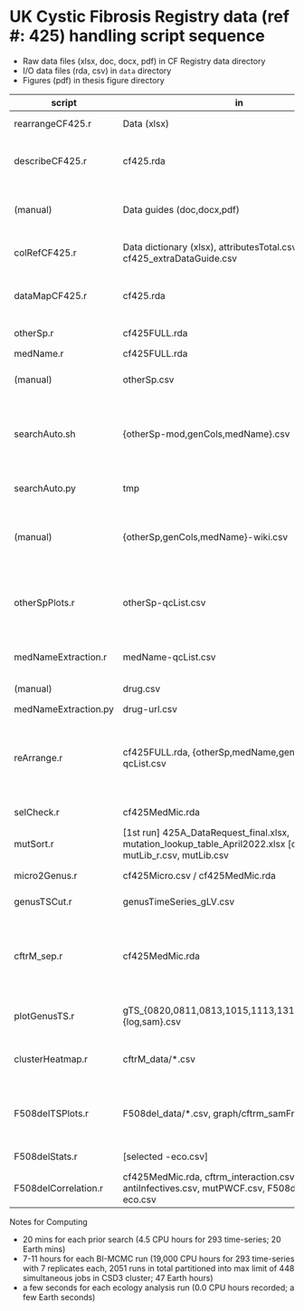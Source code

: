 # UK Cystic Fibrosis Registry data (ref \#: 425) handling script sequence

- Raw data files (xlsx, doc, docx, pdf) in CF Registry data directory
- I/O data files (rda, csv) in `data` directory
- Figures (pdf) in thesis figure directory

script | in | out | desc
--- | --- | --- | ---
rearrangeCF425.r | Data (xlsx) | cf425.rda | convert raw data to RData (0.5hr runtime)
describeCF425.r | cf425.rda | tsPatients.pdf, attributesTotal.csv | data time-series descriptions (time-series plot, overall column data structure)
(manual) | Data guides (doc,docx,pdf) | cf425\_extraDataGuide.csv | reference R-readable column names source \& meaning from given documents
colRefCF425.r | Data dictionary (xlsx), attributesTotal.csv, cf425\_extraDataGuide.csv | colDict-ExcSep.csv | generate column names equivalence table for UKCF-Reg data
dataMapCF425.r | cf425.rda | cf425FULL.rda, genCols.csv | remap full data into one dataframe by regid and year (tabulate medication record)
otherSp.r | cf425FULL.rda | otherSp.csv | extract other species record
medName.r | cf425FULL.rda | medName.csv | extract medicine name
(manual) | otherSp.csv | otherSp-mod.csv | filter searchable names: include antimicrobial resistence
searchAuto.sh | {otherSp-mod,genCols,medName}.csv | tmp | generate unique text list temporary for Wikipedia search (optimize reproducibility, traceability and efficiency trade-off)
searchAuto.py | tmp | {otherSp,genCols,medName}-wiki.csv | text correction using mostly reproducible Wikipedia search top hit
(manual) | {otherSp,genCols,medName}-wiki.csv | {otherSp,genCols,medName}-qcList.csv | quality check automated search result; manual evaluation used [duckduckgo](https://duckduckgo.com/) search engine
otherSpPlots.r | otherSp-qcList.csv | otherSp-qcREF.csv, GoogleSearchEfficiency.pdf, DataIrregularity.pdf | (construct a reference frame for other species), summarise efficiency and effort for the manual text correction process
medNameExtraction.r | medName-qcList.csv | drug.csv | get standardized medication and active ingredient names
(manual) | drug.csv | drug-url.csv | standardize medical classes and details
medNameExtraction.py | drug-url.csv | drug-wiki.csv | collect standardized info
reArrange.r | cf425FULL.rda, {otherSp,medName,genCols}-qcList.csv | cf425MedMic.rda, {otherSp-qcREF,cf425Medic,cf425Micro}.csv | rearrange columns to medical,microbe dataframes (data sort log: Rscript reArrange.r >> ../data/reArrangeRec.txt; 0.5hr runtime)
selCheck.r | cf425MedMic.rda | NA | select 30 manual check data rows in cf425
mutSort.r | [1st run] 425A\_DataRequest\_final.xlsx, mutation\_lookup\_table\_April2022.xlsx [others] mutLib\_r.csv, mutLib.csv | [1st run] mutLib.{csv,txt} [others] mutPWCF.csv | sort CF mutation of pwCF
micro2Genus.r | cf425Micro.csv / cf425MedMic.rda | genusCF425\_gLV.csv, cf425Genus.pdf | sort mIcro data in genus time-series
genusTSCut.r | genusTimeSeries\_gLV.csv | gTS\_{startYr}{endYr}-gLV.csv |  cut genus time-series data in multiple csv
cftrM\_sep.r | cf425MedMic.rda | ../cftrM\_raw/cftrM\_{abs,mod,int}\_\[start\]\[end\]\_gLV.csv | categorize people with CF (pwCF) into CFTR-modifiers (cftrM) and interacting drugs categories + separate into different time-series
plotGenusTS.r | gTS_{0820,0811,0813,1015,1113,1315,1619}\_gLV-{log,sam}.csv | gTS\_overall.pdf | plot time-series genus data with fitted simulations
clusterHeatmap.r | cftrM\_data/\*.csv | graph/cftrM/heatmap/heatMap_\*.pdf | heatmap clustering grphs for CFTRm segregated time-series data
F508delTSPlots.r | F508del\_data/\*.csv, graph/cftrm\_samFreq.csv | graph/F508del/\*.pdf, graph/F508del/medication.pdf | rolling mean plots of 3 consecutive years for F508del mutation CFTRm segregated time-series
F508delStats.r | [selected -eco.csv] | [none] | statistical tests for F508del group
F508delCorrelation.r | cf425MedMic.rda, cftrm\_interaction.csv, antiInfectives.csv, mutPWCF.csv, F508del\_data/\*-eco.csv | F508\_Correlation.csv | Correlation between CFTRm yearly diff with gLV model ability

Notes for Computing

- 20 mins for each prior search (4.5 CPU hours for 293 time-series; 20 Earth mins)
- 7-11 hours for each BI-MCMC run (19,000 CPU hours for 293 time-series with 7 replicates each, 2051 runs in total partitioned into max limit of 448 simultaneous jobs in CSD3 cluster; 47 Earth hours)
- a few seconds for each ecology analysis run (0.0 CPU hours recorded; a few Earth seconds)

